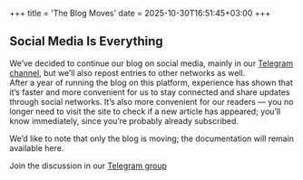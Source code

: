 +++
title = 'The Blog Moves'
date = 2025-10-30T16:51:45+03:00
+++

## Social Media Is Everything
We’ve decided to continue our blog on social media, mainly in our [Telegram channel](https://t.me/ergohaven_ru), but we’ll also repost entries to other networks as well.  
After a year of running the blog on this platform, experience has shown that it’s faster and more convenient for us to stay connected and share updates through social networks. It’s also more convenient for our readers — you no longer need to visit the site to check if a new article has appeared; you’ll know immediately, since you’re probably already subscribed.  
  
We’d like to note that only the blog is moving; the documentation will remain available here.

Join the discussion in our [Telegram group](https://t.me/+E-mlq11c97AyZmY6)
